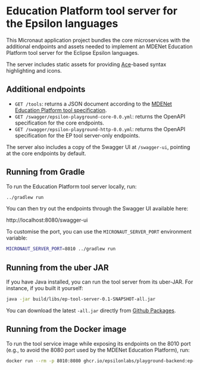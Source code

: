 # Education Platform tool server for the Epsilon languages

This Micronaut application project bundles the core microservices with the additional endpoints and assets needed to implement an MDENet Education Platform tool server for the Eclipse Epsilon languages.

The server includes static assets for providing [Ace](https://ace.c9.io/)-based syntax highlighting and icons.

## Additional endpoints

* `GET /tools`: returns a JSON document according to the [MDENet Education Platform tool specification](https://github.com/mdenet/educationplatform/wiki/Adding-a-Tool).
* `GET /swagger/epsilon-playground-core-0.0.yml`: returns the OpenAPI specification for the core endpoints.
* `GET /swagger/epsilon-playground-http-0.0.yml`: returns the OpenAPI specification for the EP tool server-only endpoints.

The server also includes a copy of the Swagger UI at `/swagger-ui`, pointing at the core endpoints by default.

## Running from Gradle

To run the Education Platform tool server locally, run:

```bash
../gradlew run
```

You can then try out the endpoints through the Swagger UI available here:

http://localhost:8080/swagger-ui

To customise the port, you can use the `MICRONAUT_SERVER_PORT` environment variable:

```bash
MICRONAUT_SERVER_PORT=8010 ../gradlew run
```

## Running from the uber JAR

If you have Java installed, you can run the tool server from its uber-JAR.
For instance, if you built it yourself:

```bash
java -jar build/libs/ep-tool-server-0.1-SNAPSHOT-all.jar
```

You can download the latest `-all.jar` directly from [Github Packages](https://github.com/epsilonlabs/playground-backend/packages/2332989).

## Running from the Docker image

To run the tool service image while exposing its endpoints on the 8010 port (e.g., to avoid the 8080 port used by the MDENet Education Platform), run:

```bash
docker run --rm -p 8010:8080 ghcr.io/epsilonlabs/playground-backend:ep-tool-server
```